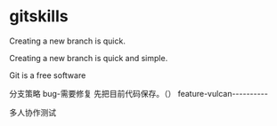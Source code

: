 # gitskills
Creating a new branch is quick.
 
Creating a new branch is quick and simple.

Git is a free software

分支策略
bug-需要修复 先把目前代码保存。（）
feature-vulcan----------

多人协作测试